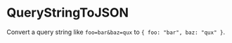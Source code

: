 # QueryStringToJSON

Convert a query string like `foo=bar&baz=qux` to `{ foo: "bar", baz: "qux" }`.
